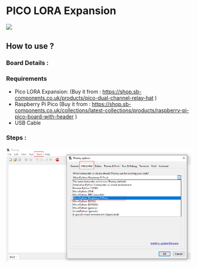 # PICO LORA Expansion



<img src="https://cdn.shopify.com/s/files/1/1217/2104/products/3vPicoRelayBoard_700x.png" />

## How to use ?

### Board Details :



### Requirements

* Pico LORA Expansion: (Buy it from : https://shop.sb-components.co.uk/products/pico-dual-channel-relay-hat  )
* Raspberry Pi Pico (Buy it from : https://shop.sb-components.co.uk/collections/latest-collections/products/raspberry-pi-pico-board-with-header )
* USB Cable


### Steps :



<img src="https://github.com/sbcshop/Raspberry-Pi-Pico-RFID-Expansion/blob/main/images/thonny-interpreter.PNG" />
